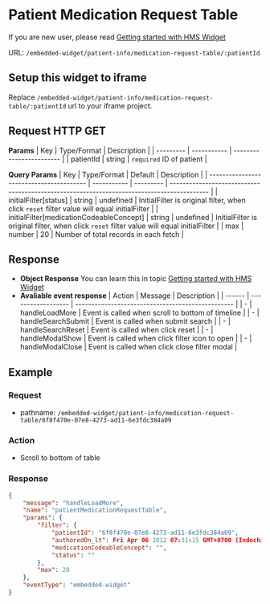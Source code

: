 # Patient Medication Request Table

If you are new user, please read [Getting started with HMS Widget](/embedded-widget?widget=get-started)


URL: `/embedded-widget/patient-info/medication-request-table/:patientId`

## Setup this widget to iframe
Replace `/embedded-widget/patient-info/medication-request-table/:patientId` url to your iframe project.

## Request HTTP GET
**Params**
| Key       | Type/Format | Description              |
| --------- | ----------- | ------------------------ |
| patientId | string      | `required` ID of patient |

**Query Params**
| Key                                      | Type/Format | Default   | Description                                                                                |
| ---------------------------------------- | ----------- | --------- | ------------------------------------------------------------------------------------------ |
| initialFilter[status]                    | string      | undefined | InitialFilter is original filter, when click `reset` filter value will equal initialFilter |
| initialFilter[medicationCodeableConcept] | string      | undefined | InitialFilter is original filter, when click `reset` filter value will equal initialFilter |
| max                                      | number      | 20        | Number of total records in each fetch                                                      |

## Response
- **Object Response**
    You can learn this in topic [Getting started with HMS Widget](/embedded-widget?widget=get-started)
- **Avaliable event response**
   | Action | Message            | Description                                       |
   | ------ | ------------------ | ------------------------------------------------- |
   | -      | handleLoadMore     | Event is called when scroll to bottom of timeline |
   | -      | handleSearchSubmit | Event is called when submit search                |
   | -      | handleSearchReset  | Event is called when click reset                  |
   | -      | handleModalShow    | Event is called when click filter icon to open    |
   | -      | handleModalClose   | Event is called when click close filter modal     |

## Example

### Request
 - pathname: `/embedded-widget/patient-info/medication-request-table/6f8f470e-07e8-4273-ad11-6e3fdc384a09` 

### Action
 - Scroll to bottom of table

### Response
```json
{
    "message": "handleLoadMore",
    "name": "patientMedicationRequestTable",
    "params": {
        "filter": {
            "patientId": "6f8f470e-07e8-4273-ad11-6e3fdc384a09",
            "authoredOn_lt": Fri Apr 06 2012 07:31:15 GMT+0700 (Indochina Time)),
            "medicationCodeableConcept": "",
            "status": ""
        },
        "max": 20
    },
    "eventType": "embedded-widget"
}
```
